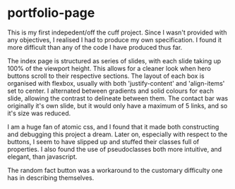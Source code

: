 # portfolio-page

This is my first indepedent/off the cuff project. Since I wasn't provided with any objectives, I realised I had to produce my own specification. I found it more difficult than any of the code I have produced thus far.

The index page is structured as series of slides, with each slide taking up 100% of the viewport height. This allows for a cleaner look when hero buttons scroll to their respective sections. The layout of each box is organised with flexbox, usually with both 'justify-content' and 'align-items' set to center. I alternated between gradients and solid colours for each slide, allowing the contrast to delineate between them. The contact bar was originally it's own slide, but it would only have a maximum of 5 links, and so it's size was reduced.

I am a huge fan of atomic css, and I found that it made both constructing and debugging this project a dream. Later on, especially with respect to the buttons, I seem to have slipped up and stuffed their classes full of properties. I also found the use of pseudoclasses both more intuitive, and elegant, than javascript.

The random fact button was a workaround to the customary difficulty one has in describing themselves.
